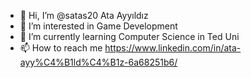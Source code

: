 - 👋 Hi, I’m @satas20 Ata Ayyıldız
- 👀 I’m interested in Game Development
- 🌱 I’m currently learning Computer Science in Ted Uni
- 📫 How to reach me  https://www.linkedin.com/in/ata-ayy%C4%B1ld%C4%B1z-6a68251b6/

<!---
satas20/satas20 is a ✨ special ✨ repository because its `README.md` (this file) appears on your GitHub profile.
You can click the Preview link to take a look at your changes.
--->
